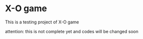 # X-O game

This is a testing project of X-O game

attention: this is not complete yet and codes will be changed soon
